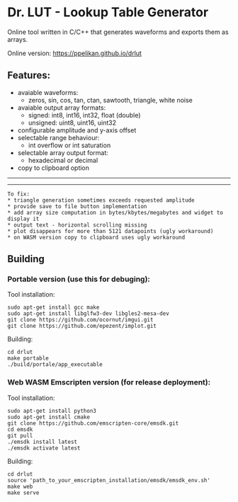 # Dr. LUT - Lookup Table Generator

Online tool written in C/C++ that generates waveforms and exports them as arrays.

Online version:
https://ppelikan.github.io/drlut


## Features:
* avaiable waveforms:
  * zeros, sin, cos, tan, ctan, sawtooth, triangle, white noise
* avaiable output array formats:
  * signed: int8, int16, int32, float (double)
  * unsigned: uint8, uint16, uint32
* configurable amplitude and y-axis offset
* selectable range behaviour:
  * int overflow or int saturation
* selectable array output format:
  * hexadecimal or decimal
* copy to clipboard option


---
---


```
To fix:
* triangle generation sometimes exceeds requested amplitude
* provide save to file button implementation
* add array size computation in bytes/kbytes/megabytes and widget to display it
* output text - horizontal scrolling missing
* plot disappears for more than 5121 datapoints (ugly workaround)
* on WASM version copy to clipboard uses ugly workaround
```

## Building

### Portable version (use this for debuging):

Tool installation:
```
sudo apt-get install gcc make
sudo apt-get install libglfw3-dev libgles2-mesa-dev
git clone https://github.com/ocornut/imgui.git
git clone https://github.com/epezent/implot.git
```

Building:
```
cd drlut
make portable
./build/portale/app_executable
```

### Web WASM Emscripten version (for release deployment):

Tool installation:
```
sudo apt-get install python3
sudo apt-get install cmake
git clone https://github.com/emscripten-core/emsdk.git
cd emsdk
git pull
./emsdk install latest
./emsdk activate latest
```

Building:
```
cd drlut
source 'path_to_your_emscripten_installation/emsdk/emsdk_env.sh'
make web
make serve
```
